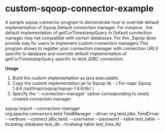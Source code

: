 # custom-sqoop-connector-example

A sample sqoop connector program to demonstrate how to override default implementation of Sqoop Default connection manager.
For instance , the default implementation of getCurTimestampQuery in Default connection manager may not compatible with certain databases.
For this ,Sqoop does provide way for users to implement custom connection managers.This program shows to register your connection manager 
with connection URLS specific to database and override default implementation of getCurTimestampQuery specific to teiid JDBC connection.

**Usage**

1) Build the custom implementation as java executable. 
2) Copy the custom implementation jar to Sqoop lib - ( For mapr Sqoop 1.4.6 /opt/mapr/sqoop/sqoop-1.4.6/lib/ )
3) Specify the '--connection-manager' option corresponding to newly created connection manager 

sqoop import --connection-manager org.apache.connectors.teiid.TeiidManager --driver org.teiid.jdbc.TeiidDriver --verbose --connect jdbc:teiid:<rest of connection details> --username <user> --password <password> --table test_table --hcatalog-database 
test_db --hcatalog-table test_hive_tbl
